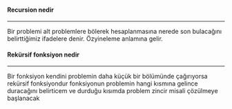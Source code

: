 #### Recursion nedir
***
Bir problemi alt problemlere bölerek hesaplanmasına nerede son bulacağını belirttiğimiz ifadelere denir. Özyineleme anlamına gelir.

#### Rekürsif fonksiyon nedir
***
Bir fonksiyon kendini problemin daha küçük bir bölümünde çağırıyorsa rekürsif fonksiyondur fonksiyonun problemin hangi kısmına gelince duracağını belirticem ve durduğu kısımda problem zincir misali çözülmeye başlanacak